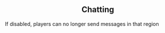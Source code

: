 <h2 style="text-align:center;"> Chatting </h2>

If disabled, players can no longer send messages in that region

